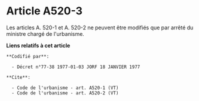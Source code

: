 # Article A520-3

Les articles A. 520-1 et A. 520-2 ne peuvent être modifiés que par arrêté du ministre chargé de l'urbanisme.

**Liens relatifs à cet article**

	**Codifié par**:

	  - Décret n°77-38 1977-01-03 JORF 18 JANVIER 1977

	**Cite**:

	  - Code de l'urbanisme - art. A520-1 (VT)
	  - Code de l'urbanisme - art. A520-2 (VT)
